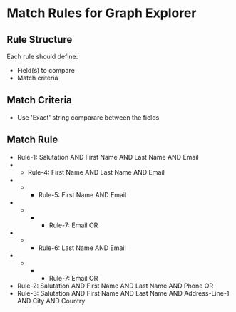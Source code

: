 # Match Rules for Graph Explorer

## Rule Structure
Each rule should define:
- Field(s) to compare
- Match criteria

## Match Criteria
- Use 'Exact' string comparare between the fields 

## Match Rule
- Rule-1: Salutation AND First Name AND Last Name AND Email
- - Rule-4: First Name AND Last Name AND Email
- - - Rule-5: First Name AND Email
- - - - Rule-7: Email
      OR
- - - Rule-6: Last Name AND Email
- - - - Rule-7: Email
OR
- Rule-2: Salutation AND First Name AND Last Name AND Phone
OR
- Rule-3: Salutation AND First Name AND Last Name AND Address-Line-1 AND City AND Country